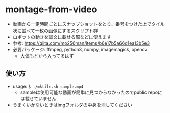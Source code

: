 # montage-from-video
- 動画から一定時間ごとにスナップショットをとり、番号をつけた上でタイル状に並べて一枚の画像にするスクリプト群
- ロボットの動きを論文に載せる際などに使えます
- 参考: https://qiita.com/mo256man/items/b6e17b5a66d1ea13b5e3
- 必要パッケージ: ffmpeg, python3, numpy, imagemagick, opencv
    - 大体もとから入ってるはず

## 使い方
- usage: `$ ./mktile.sh sample.mp4`
    - sampleは使用可能な動画が簡単に見つからなかったのでpublic repoには載せていません
- うまくいかないときはimgフォルダの中身を消してください
